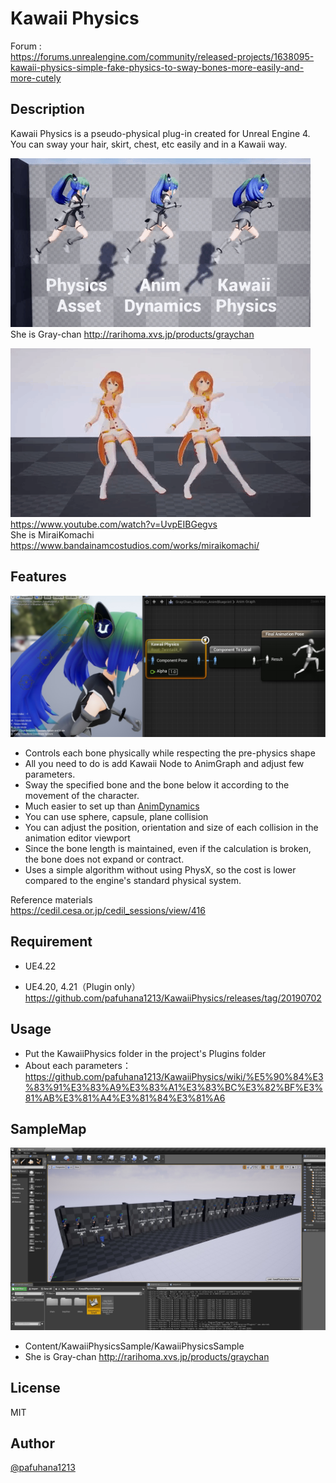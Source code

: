 # Kawaii Physics
Forum :   
https://forums.unrealengine.com/community/released-projects/1638095-kawaii-physics-simple-fake-physics-to-sway-bones-more-easily-and-more-cutely

## Description
Kawaii Physics is a pseudo-physical plug-in created for Unreal Engine 4.  
You can sway your hair, skirt, chest, etc easily and in a Kawaii way.

![](https://github.com/pafuhana1213/Screenshot/blob/master/KawaiiPhysics1.gif)  
She is Gray-chan http://rarihoma.xvs.jp/products/graychan

![](https://github.com/pafuhana1213/Screenshot/blob/master/KawaiiPhysics0.gif)  
https://www.youtube.com/watch?v=UvpEIBGegvs  
She is MiraiKomachi https://www.bandainamcostudios.com/works/miraikomachi/

## Features
![](https://github.com/pafuhana1213/Screenshot/blob/master/KawaiiPhysics2.jpg)  
- Controls each bone physically while respecting the pre-physics shape
- All you need to do is add Kawaii Node to AnimGraph and adjust few parameters.
- Sway the specified bone and the bone below it according to the movement of the character.
- Much easier to set up than [AnimDynamics](https://docs.unrealengine.com/en-US/Engine/Animation/NodeReference/SkeletalControls/AnimDynamics/index.html)
- You can use sphere, capsule, plane collision
- You can adjust the position, orientation and size of each collision in the animation editor viewport
- Since the bone length is maintained, even if the calculation is broken, the bone does not expand or contract.
- Uses a simple algorithm without using PhysX, so the cost is lower compared to the engine's standard physical system.

Reference materials  
https://cedil.cesa.or.jp/cedil_sessions/view/416

## Requirement
- UE4.22  

- UE4.20, 4.21（Plugin only）  
https://github.com/pafuhana1213/KawaiiPhysics/releases/tag/20190702

## Usage
- Put the KawaiiPhysics folder in the project's Plugins folder
- About each parameters：https://github.com/pafuhana1213/KawaiiPhysics/wiki/%E5%90%84%E3%83%91%E3%83%A9%E3%83%A1%E3%83%BC%E3%82%BF%E3%81%AB%E3%81%A4%E3%81%84%E3%81%A6

## SampleMap
![](https://github.com/pafuhana1213/Screenshot/blob/master/KawaiiPhysics3.jpg)  
- Content/KawaiiPhysicsSample/KawaiiPhysicsSample
- She is Gray-chan http://rarihoma.xvs.jp/products/graychan

## License
MIT

## Author
[@pafuhana1213](https://twitter.com/pafuhana1213)

